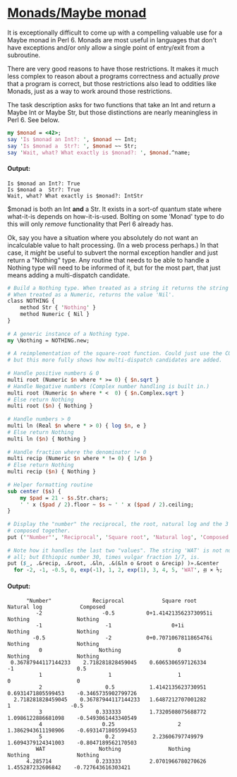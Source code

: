 [1]: https://rosettacode.org/wiki/Monads/Maybe_monad

# [Monads/Maybe monad][1]

It is exceptionally difficult to come up with a compelling valuable use for
a Maybe monad in Perl 6. Monads are most useful in languages that don't have
exceptions and/or only allow a single point of entry/exit from a subroutine.



There are very good reasons to have those restrictions. It makes it much less
complex to reason about a programs correctness and actually *prove* that a
program is correct, but those restrictions also lead to oddities like Monads,
just as a way to work around those restrictions.



The task description asks for two functions that take an Int and return a Maybe
Int or Maybe Str, but those distinctions are nearly meaningless in Perl 6. See
below.

```perl
my $monad = <42>;
say 'Is $monad an Int?: ', $monad ~~ Int;
say 'Is $monad a  Str?: ', $monad ~~ Str;
say 'Wait, what? What exactly is $monad?: ', $monad.^name;
```

#### Output:
```
Is $monad an Int?: True
Is $monad a  Str?: True
Wait, what? What exactly is $monad?: IntStr
```


$monad is both an Int **and** a Str. It exists in a sort-of quantum state
where what-it-is depends on how-it-is-used. Bolting on some 'Monad' type to do
this will only *remove* functionality that Perl 6 already has.



Ok, say you have a situation where you absolutely do not want an incalculable
value to halt processing. (In a web process perhaps.) In that case, it *might*
be useful to subvert the normal exception handler and just return a "Nothing"
type. Any routine that needs to be able to handle a Nothing type will need to be
informed of it, but for the most part, that just means adding a multi-dispatch
candidate.

```perl
# Build a Nothing type. When treated as a string it returns the string 'Nothing'.
# When treated as a Numeric, returns the value 'Nil'.
class NOTHING {
    method Str { 'Nothing' }
    method Numeric { Nil }
}
 
# A generic instance of a Nothing type.
my \Nothing = NOTHING.new;
 
# A reimplementation of the square-root function. Could just use the CORE one
# but this more fully shows how multi-dispatch candidates are added.
 
# Handle positive numbers & 0
multi root (Numeric $n where * >= 0) { $n.sqrt }
# Handle Negative numbers (Complex number handling is built in.)
multi root (Numeric $n where * <  0) { $n.Complex.sqrt }
# Else return Nothing
multi root ($n) { Nothing }
 
# Handle numbers > 0
multi ln (Real $n where * > 0) { log $n, e }
# Else return Nothing
multi ln ($n) { Nothing }
 
# Handle fraction where the denominator != 0
multi recip (Numeric $n where * != 0) { 1/$n }
# Else return Nothing
multi recip ($n) { Nothing }
 
# Helper formatting routine
sub center ($s) {
    my $pad = 21 - $s.Str.chars;
    ' ' x ($pad / 2).floor ~ $s ~ ' ' x ($pad / 2).ceiling;
}
 
# Display the "number" the reciprocal, the root, natural log and the 3 functions
# composed together.
put ('"Number"', 'Reciprocal', 'Square root', 'Natural log', 'Composed')».&center;
 
# Note how it handles the last two "values". The string 'WAT' is not numeric at
# all; but Ethiopic number 30, times vulgar fraction 1/7, is.
put ($_, .&recip, .&root, .&ln, .&(&ln o &root o &recip) )».&center
  for -2, -1, -0.5, 0, exp(-1), 1, 2, exp(1), 3, 4, 5, 'WAT', ፴ × ⅐;
```

#### Output:
```
      "Number"             Reciprocal            Square root           Natural log            Composed       
         -2                   -0.5          0+1.4142135623730951i        Nothing               Nothing       
         -1                    -1                   0+1i                 Nothing               Nothing       
        -0.5                   -2           0+0.7071067811865476i        Nothing               Nothing       
          0                  Nothing                  0                  Nothing               Nothing       
 0.36787944117144233    2.718281828459045    0.6065306597126334            -1                    0.5         
          1                     1                     1                     0                     0          
          2                    0.5           1.4142135623730951    0.6931471805599453    -0.3465735902799726 
  2.718281828459045    0.36787944117144233   1.6487212707001282             1                   -0.5         
          3                 0.333333         1.7320508075688772    1.0986122886681098    -0.5493061443340549 
          4                   0.25                    2            1.3862943611198906    -0.6931471805599453 
          5                    0.2            2.23606797749979     1.6094379124341003    -0.8047189562170503 
         WAT                 Nothing               Nothing               Nothing               Nothing       
      4.285714              0.233333         2.0701966780270626     1.455287232606842    -0.727643616303421
```
